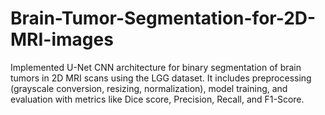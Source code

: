 # Brain-Tumor-Segmentation-for-2D-MRI-images
Implemented U-Net CNN architecture for binary segmentation of brain tumors in 2D MRI scans using the LGG dataset. It includes preprocessing (grayscale conversion, resizing, normalization), model training, and evaluation with metrics like Dice score, Precision, Recall, and F1-Score.
